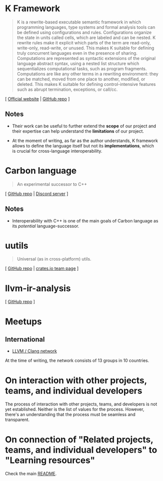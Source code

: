 # K Framework

> K is a rewrite-based executable semantic framework in which programming languages, type systems and formal analysis tools can be defined using configurations and rules. Configurations organize the state in units called cells, which are labeled and can be nested. K rewrite rules make it explicit which parts of the term are read-only, write-only, read-write, or unused. This makes K suitable for defining truly concurrent languages even in the presence of sharing. Computations are represented as syntactic extensions of the original language abstract syntax, using a nested list structure which sequentializes computational tasks, such as program fragments. Computations are like any other terms in a rewriting environment: they can be matched, moved from one place to another, modified, or deleted. This makes K suitable for defining control-intensive features such as abrupt termination, exceptions, or call/cc.

\[ [Official website](https://kframework.org/) | [GitHub repo](https://github.com/kframework) \]

## Notes

* Their work can be useful to further extend the **scope** of our project and their expertise can help understand the **limitations** of our project.

* At the moment of writing, as far as the author understands, K framework allows to define the language itself but not its **implementations**, which is crucial for cross-language interoperability.

# Carbon language

> An experimental successor to C++

\[ [GitHub repo](https://github.com/carbon-language/carbon-lang) | [Discord server](https://discord.com/invite/ZjVdShJDAs) \]

## Notes

* Interoperability with C++ is one of the main goals of Carbon language as its *potential* language-successor.

# uutils

> Universal (as in cross-platform) utils.

\[ [GitHub repo](https://github.com/uutils) | [crates.io team page](https://crates.io/teams/github:uutils:maintainers) \]

# llvm-ir-analysis

\[ [GitHub repo](https://github.com/cdisselkoen/llvm-ir-analysis) \]

# Meetups

## International

* [LLVM / Clang network](https://www.meetup.com/pro/llvm/)

At the time of writing, the network consists of 13 groups in 10 countries.

# On interaction with other projects, teams, and individual developers

The process of interaction with other projects, teams, and developers is not yet established. Neither is the list of values for the process. However, there's an understanding that the process must be seamless and transparent.

# On connection of "Related projects, teams, and individual developers" to "Learning resources"

Check the main [README](https://github.com/cross-lang-and-cross-platform/cross-lang-and-cross-platform/blob/main/README.md#on-connection-of-related-projects-teams-and-individual-developers-and-learning-resources).
